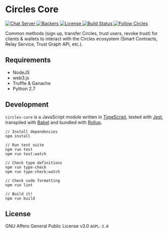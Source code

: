 # Circles Core

<p>
  <a href="https://chat.joincircles.net/api/v1/shield.svg?type=online&name=circles%20chat">
    <img src="https://chat.joincircles.net" alt="Chat Server">
  </a>
  <a href="https://opencollective.com/circles">
    <img src="https://opencollective.com/circles/supporters/badge.svg" alt="Backers">
  </a>
  <a href="https://github.com/CirclesUBI/circles-core/blob/master/LICENSE">
    <img src="https://img.shields.io/badge/license-APGLv3-orange.svg" alt="License">
  </a>
  <a href="https://travis-ci.org/CirclesUBI/circles-core">
    <img src="https://travis-ci.org/CirclesUBI/circles-core.svg?branch=master" alt="Build Status">
  </a>
  <a href="https://twitter.com/CirclesUBI">
    <img src="https://img.shields.io/twitter/follow/circlesubi.svg?label=follow+circles" alt="Follow Circles">
  </a>
</p>

Common methods (sign up, transfer Circles, trust users, revoke trust) for clients & wallets to interact with the Circles ecosystem (Smart Contracts, Relay Service, Trust Graph API, etc.).

## Requirements

* NodeJS
* web3.js
* Truffle & Ganache
* Python 2.7

## Development

`circles-core` is a JavaScript module written in [TypeScript](https://www.typescriptlang.org/), tested with [Jest](https://jestjs.io/), transpiled with [Babel](https://babeljs.io/) and bundled with [Rollup](https://rollupjs.org).

```
// Install dependencies
npm install

// Run test suite
npm run test
npm run test:watch

// Check type definitions
npm run type-check
npm run type-check:watch

// Check code formatting
npm run lint

// Build it!
npm run build
```

## License

GNU Affero General Public License v3.0 `AGPL-3.0`
